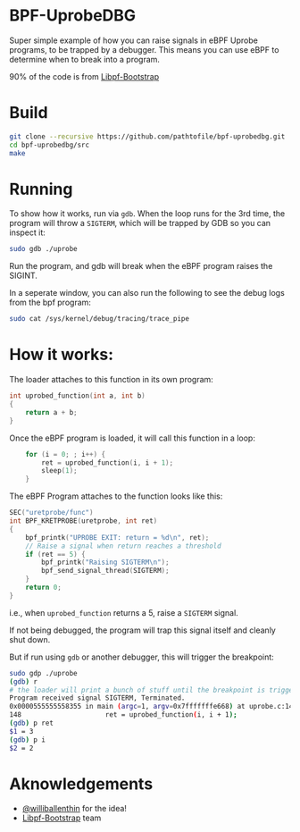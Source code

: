 # BPF-UprobeDBG
Super simple example of how you can raise signals in eBPF Uprobe programs, to be trapped by a debugger.
This means you can use eBPF to determine when to break into a program.

90% of the code is from [Libpf-Bootstrap](https://github.com/libbpf/libbpf-bootstrap)

# Build
```bash
git clone --recursive https://github.com/pathtofile/bpf-uprobedbg.git
cd bpf-uprobedbg/src
make
```

# Running
To show how it works, run via `gdb`. When the loop runs for the 3rd time,
the program will throw a `SIGTERM`, which will be trapped by GDB so you can inspect it:
```bash
sudo gdb ./uprobe
```
Run the program, and gdb will break when the eBPF program raises the SIGINT.

In a seperate window, you can also run the following to see the debug logs from the bpf program:
```bash
sudo cat /sys/kernel/debug/tracing/trace_pipe
```


# How it works:
The loader attaches to this function in its own program:
```c++
int uprobed_function(int a, int b)
{
	return a + b;
}
```

Once the eBPF program is loaded, it will call this function in a loop:
```c++
	for (i = 0; ; i++) {
		ret = uprobed_function(i, i + 1);
		sleep(1);
	}
```

The eBPF Program attaches to the function looks like this:
```c++
SEC("uretprobe/func")
int BPF_KRETPROBE(uretprobe, int ret)
{
	bpf_printk("UPROBE EXIT: return = %d\n", ret);
	// Raise a signal when return reaches a threshold
	if (ret == 5) {
		bpf_printk("Raising SIGTERM\n");
		bpf_send_signal_thread(SIGTERM);
	}
	return 0;
}
```
i.e., when `uprobed_function` returns a 5, raise a `SIGTERM` signal.

If not being debugged, the program will trap this signal itself and cleanly shut down.

But if run using `gdb` or another debugger, this will trigger the breakpoint:
```bash
sudo gdp ./uprobe
(gdb) r
# the loader will print a bunch of stuff until the breakpoint is triggered
Program received signal SIGTERM, Terminated.
0x0000555555558355 in main (argc=1, argv=0x7fffffffe668) at uprobe.c:148
148                     ret = uprobed_function(i, i + 1);
(gdb) p ret
$1 = 3
(gdb) p i
$2 = 2
```


# Aknowledgements
- [@williballenthin](https://twitter.com/williballenthin) for the idea!
- [Libpf-Bootstrap](https://github.com/libbpf/libbpf-bootstrap) team
